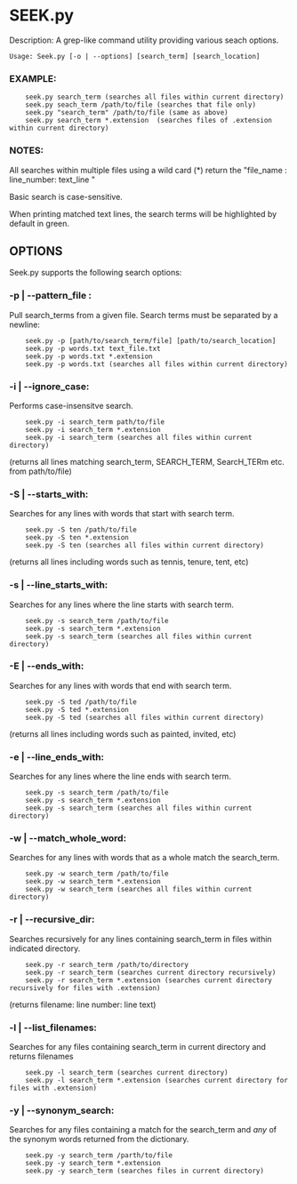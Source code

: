 SEEK.py
=======

Description: A grep-like command utility providing various seach options.

	Usage: Seek.py [-o | --options] [search_term] [search_location]

### EXAMPLE: 
		seek.py search_term (searches all files within current directory)
		seek.py seach_term /path/to/file (searches that file only)
		seek.py "search_term" /path/to/file (same as above)
		seek.py search_term *.extension  (searches files of .extension within current directory)

### NOTES: 

All searches within multiple files using a wild card (*) return the "file_name : line_number: text_line "

Basic search is case-sensitive.

When printing matched text lines, the search terms will be highlighted by default in green.

OPTIONS
-------

Seek.py supports the following search options:

### -p | --pattern_file :
Pull search_terms from a given file. Search terms must be separated by a newline:

		seek.py -p [path/to/search_term/file] [path/to/search_location]
		seek.py -p words.txt text_file.txt
		seek.py -p words.txt *.extension
		seek.py -p words.txt (searches all files within current directory)

### -i | --ignore_case:   
Performs case-insensitve search.
		
		seek.py -i search_term path/to/file
		seek.py -i search_term *.extension
		seek.py -i search_term (searches all files within current directory)
					  
(returns all lines matching search_term, SEARCH_TERM, SearcH_TERm etc. from path/to/file)					  		   

### -S | --starts_with:
Searches for any lines with words that start with search term.

		seek.py -S ten /path/to/file
		seek.py -S ten *.extension
		seek.py -S ten (searches all files within current directory)

(returns all lines including words such as tennis, tenure, tent, etc)

### -s | --line_starts_with:
Searches for any lines where the line starts with search term.

		seek.py -s search_term /path/to/file
		seek.py -s search_term *.extension
		seek.py -s search_term (searches all files within current directory)

### -E | --ends_with:
Searches for any lines with words that end with search term.

		seek.py -S ted /path/to/file
		seek.py -S ted *.extension
		seek.py -S ted (searches all files within current directory)

(returns all lines including words such as painted, invited, etc)

### -e | --line_ends_with:
Searches for any lines where the line ends with search term.

		seek.py -s search_term /path/to/file
		seek.py -s search_term *.extension
		seek.py -s search_term (searches all files within current directory)

### -w | --match_whole_word:
Searches for any lines with words that as a whole match the search_term.

		seek.py -w search_term /path/to/file
		seek.py -w search_term *.extension
		seek.py -w search_term (searches all files within current directory)

### -r | --recursive_dir:
Searches recursively for any lines containing search_term in files within indicated directory.

		seek.py -r search_term /path/to/directory
		seek.py -r search_term (searches current directory recursively)
		seek.py -r search_term *.extension (searches current directory recursively for files with .extension)

(returns filename: line number: line text)

### -l | --list_filenames:
Searches for any files containing search_term in current directory and returns filenames

		seek.py -l search_term (searches current directory)
		seek.py -l search_term *.extension (searches current directory for files with .extension)

### -y | --synonym_search:
Searches for any files containing a match for the search_term and *any* of the synonym words returned from the dictionary.

		seek.py -y search_term /parth/to/file
		seek.py -y search_term *.extension
		seek.py -y search_term (searches files in current directory)




